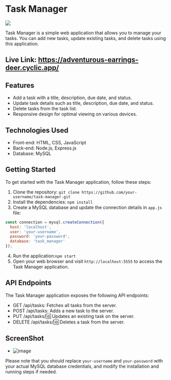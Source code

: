 # Task Manager

<img src="https://imgur.com/gallery/pmABWrG"></img>

Task Manager is a simple web application that allows you to manage your tasks. You can add new tasks, update existing tasks, and delete tasks using this application.

## Live Link: https://adventurous-earrings-deer.cyclic.app/

## Features

- Add a task with a title, description, due date, and status.
- Update task details such as title, description, due date, and status.
- Delete tasks from the task list.
- Responsive design for optimal viewing on various devices.

## Technologies Used

- Front-end: HTML, CSS, JavaScript
- Back-end: Node.js, Express.js
- Database: MySQL

## Getting Started

To get started with the Task Manager application, follow these steps:

1. Clone the repository: ```git clone https://github.com/your-username/task-manager.git``` 
2. Install the dependencies: ```npm install```
3. Create a MySQL database and update the connection details in `app.js` file:
```javascript
const connection = mysql.createConnection({
  host: 'localhost',
  user: 'your-username',
  password: 'your-password',
  database: 'task_manager'
});
```
4. Run the application:```npm start```
5. Open your web browser and visit ```http://localhost:5555``` to access the Task Manager application.

## API Endpoints
The Task Manager application exposes the following API endpoints:

- GET /api/tasks: Fetches all tasks from the server.
- POST /api/tasks: Adds a new task to the server.
- PUT /api/tasks/:id: Updates an existing task on the server.
- DELETE /api/tasks/:id: Deletes a task from the server.

## ScreenShot
- ![image](https://github.com/viveklistenus/task-manager/assets/28853520/001087d0-72f9-46d9-aefa-dbf8a6a21c0f)


Please note that you should replace `your-username` and `your-password` with your actual MySQL database credentials, and modify the installation and running steps if needed.
